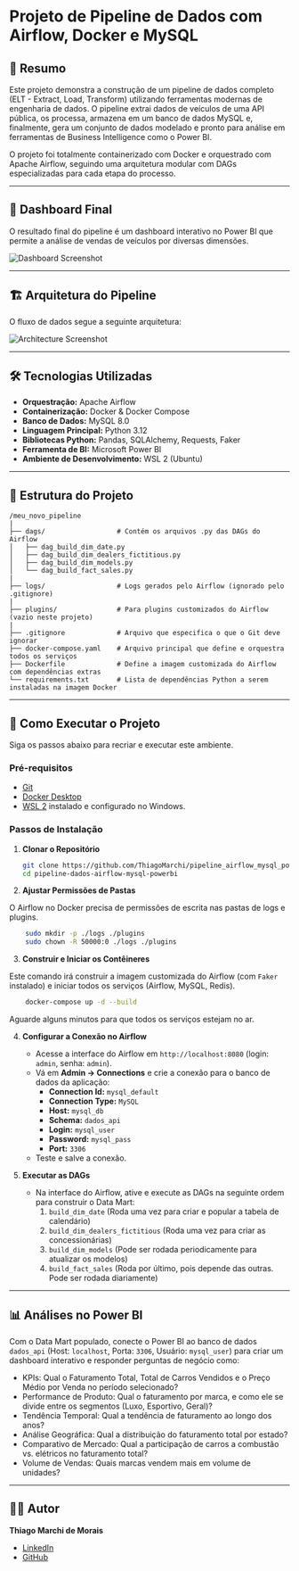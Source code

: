 # Projeto de Pipeline de Dados com Airflow, Docker e MySQL

## 📄 Resumo

Este projeto demonstra a construção de um pipeline de dados completo (ELT - Extract, Load, Transform) utilizando ferramentas modernas de engenharia de dados. O pipeline extrai dados de veículos de uma API pública, os processa, armazena em um banco de dados MySQL e, finalmente, gera um conjunto de dados modelado e pronto para análise em ferramentas de Business Intelligence como o Power BI.

O projeto foi totalmente containerizado com Docker e orquestrado com Apache Airflow, seguindo uma arquitetura modular com DAGs especializadas para cada etapa do processo.

---

## 📄 Dashboard Final

O resultado final do pipeline é um dashboard interativo no Power BI que permite a análise de vendas de veículos por diversas dimensões.

![Dashboard Screenshot](https://github.com/ThiagoMarchi/pipeline_airflow_mysql_powerbi/blob/main/dashboard.png)

---

## 🏗️ Arquitetura do Pipeline

O fluxo de dados segue a seguinte arquitetura:

![Architecture Screenshot](https://github.com/ThiagoMarchi/pipeline_airflow_mysql_powerbi/blob/main/architecture.png)

---

## 🛠️ Tecnologias Utilizadas

* **Orquestração:** Apache Airflow
* **Containerização:** Docker & Docker Compose
* **Banco de Dados:** MySQL 8.0
* **Linguagem Principal:** Python 3.12
* **Bibliotecas Python:** Pandas, SQLAlchemy, Requests, Faker
* **Ferramenta de BI:** Microsoft Power BI
* **Ambiente de Desenvolvimento:** WSL 2 (Ubuntu)

---

## 📁 Estrutura do Projeto

```
/meu_novo_pipeline
|
├── dags/                  # Contém os arquivos .py das DAGs do Airflow
│   ├── dag_build_dim_date.py
│   ├── dag_build_dim_dealers_fictitious.py
│   ├── dag_build_dim_models.py
│   └── dag_build_fact_sales.py
|
├── logs/                  # Logs gerados pelo Airflow (ignorado pelo .gitignore)
|
├── plugins/               # Para plugins customizados do Airflow (vazio neste projeto)
|
├── .gitignore             # Arquivo que especifica o que o Git deve ignorar
├── docker-compose.yaml    # Arquivo principal que define e orquestra todos os serviços
├── Dockerfile             # Define a imagem customizada do Airflow com dependências extras
└── requirements.txt       # Lista de dependências Python a serem instaladas na imagem Docker
```

---

## 🚀 Como Executar o Projeto

Siga os passos abaixo para recriar e executar este ambiente.

### Pré-requisitos
* [Git](https://git-scm.com/)
* [Docker Desktop](https://www.docker.com/products/docker-desktop/)
* [WSL 2](https://learn.microsoft.com/pt-br/windows/wsl/install) instalado e configurado no Windows.

### Passos de Instalação

1.  **Clonar o Repositório**
    ```bash
    git clone https://github.com/ThiagoMarchi/pipeline_airflow_mysql_powerbi
    cd pipeline-dados-airflow-mysql-powerbi
    ```

2.  **Ajustar Permissões de Pastas**

O Airflow no Docker precisa de permissões de escrita nas pastas de logs e plugins.
```bash
    sudo mkdir -p ./logs ./plugins
    sudo chown -R 50000:0 ./logs ./plugins
```

3.  **Construir e Iniciar os Contêineres**

Este comando irá construir a imagem customizada do Airflow (com `Faker` instalado) e iniciar todos os serviços (Airflow, MySQL, Redis).
```bash
    docker-compose up -d --build
```
Aguarde alguns minutos para que todos os serviços estejam no ar.

4.  **Configurar a Conexão no Airflow**
    * Acesse a interface do Airflow em `http://localhost:8080` (login: `admin`, senha: `admin`).
    * Vá em **Admin -> Connections** e crie a conexão para o banco de dados da aplicação:
        * **Connection Id:** `mysql_default`
        * **Connection Type:** `MySQL`
        * **Host:** `mysql_db`
        * **Schema:** `dados_api`
        * **Login:** `mysql_user`
        * **Password:** `mysql_pass`
        * **Port:** `3306`
    * Teste e salve a conexão.
   
5.  **Executar as DAGs**
    * Na interface do Airflow, ative e execute as DAGs na seguinte ordem para construir o Data Mart:
        1. `build_dim_date` (Roda uma vez para criar e popular a tabela de calendário)
        2.  `build_dim_dealers_fictitious` (Roda uma vez para criar as concessionárias)
        3.  `build_dim_models` (Pode ser rodada periodicamente para atualizar os modelos)
        4.  `build_fact_sales` (Roda por último, pois depende das outras. Pode ser rodada diariamente)

---

## 📊 Análises no Power BI

Com o Data Mart populado, conecte o Power BI ao banco de dados `dados_api` (Host: `localhost`, Porta: `3306`, Usuário: `mysql_user`) para criar um dashboard interativo e responder perguntas de negócio como:
* KPIs: Qual o Faturamento Total, Total de Carros Vendidos e o Preço Médio por Venda no período selecionado?
* Performance de Produto: Qual o faturamento por marca, e como ele se divide entre os segmentos (Luxo, Esportivo, Geral)?
* Tendência Temporal: Qual a tendência de faturamento ao longo dos anos?
* Análise Geográfica: Qual a distribuição do faturamento total por estado?
* Comparativo de Mercado: Qual a participação de carros a combustão vs. elétricos no faturamento total?
* Volume de Vendas: Quais marcas vendem mais em volume de unidades?

---

## 👨‍💻 Autor

**Thiago Marchi de Morais**

* [LinkedIn](https://www.linkedin.com/in/thiago-marchi/)
* [GitHub](https://github.com/ThiagoMarchi)
